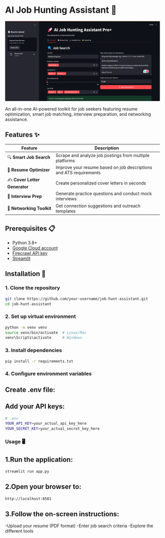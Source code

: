# AI Job Hunting Assistant 🤖

![Project Banner](/banner.png) 

An all-in-one AI-powered toolkit for job seekers featuring resume optimization, smart job matching, interview preparation, and networking assistance.

## Features ✨

| Feature | Description |
|---------|-------------|
| 🔍 **Smart Job Search** | Scrape and analyze job postings from multiple platforms |
| 📄 **Resume Optimizer** | Improve your resume based on job descriptions and ATS requirements |
| ✍️ **Cover Letter Generator** | Create personalized cover letters in seconds |
| 💼 **Interview Prep** | Generate practice questions and conduct mock interviews |
| 🤝 **Networking Toolkit** | Get connection suggestions and outreach templates |



## Prerequisites 📋

- Python 3.8+
- [Google Cloud account](https://cloud.google.com/)
- [Firecrawl API key](https://firecrawl.dev/)
- [Streamlit](https://streamlit.io/)

## Installation 🚀

### 1. Clone the repository
```bash
git clone https://github.com/your-username/job-hunt-assistant.git
cd job-hunt-assistant
```

### 2. Set up virtual environment
```bash
python -m venv venv
source venv/bin/activate  # Linux/Mac
venv\Scripts\activate     # Windows
```

### 3. Install dependencies
```bash
pip install -r requirements.txt
```

### 4. Configure environment variables
## Create .env file:

## Add your API keys:
```bash
# .env
YOUR_API_KEY=your_actual_api_key_here
YOUR_SECRET_KEY=your_actual_secret_key_here
```

### Usage 🖥️

## 1.Run the application:
```bash
streamlit run app.py
```

## 2.Open your browser to:
```bash
http://localhost:8501
```

## 3.Follow the on-screen instructions:

-Upload your resume (PDF format)
-Enter job search criteria
-Explore the different tools



